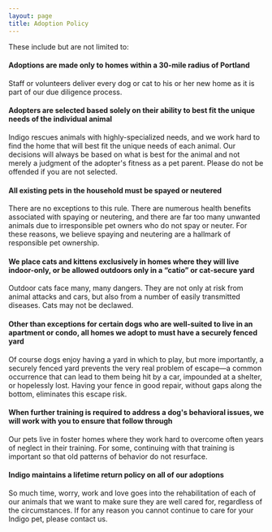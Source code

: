 ```yaml
---
layout: page
title: Adoption Policy
---
```



These include but are not limited to:

#### Adoptions are made only to homes within a 30-mile radius of Portland

Staff or volunteers deliver every dog or cat to his or her new home as it is part of our due diligence process. 

#### Adopters are selected based solely on their ability to best fit the unique needs of the individual animal

Indigo rescues animals with highly-specialized needs, and we work hard to find the home that will best fit the unique needs of each animal. Our decisions will always be based on what is best for the animal and not merely a judgment of the adopter's fitness as a pet parent. Please do not be offended if you are not selected. 

#### All existing pets in the household must be spayed or neutered

There are no exceptions to this rule. There are numerous health benefits associated with spaying or neutering, and there are far too many unwanted animals due to irresponsible pet owners who do not spay or neuter. For these reasons, we believe spaying and neutering are a hallmark of responsible pet ownership.

#### We place cats and kittens exclusively in homes where they will live indoor-only, or be allowed outdoors only in a “catio” or cat-secure yard

Outdoor cats face many, many dangers. They are not only at risk from animal attacks and cars, but also from a number of easily transmitted diseases. Cats may not be declawed.

#### Other than exceptions for certain dogs who are well-suited to live in an apartment or condo, all homes we adopt to must have a securely fenced yard

Of course dogs enjoy having a yard in which to play, but more importantly, a securely fenced yard prevents the very real problem of escape—a common occurrence that can lead to them being hit by a car, impounded at a shelter, or hopelessly lost. Having your fence in good repair, without gaps along the bottom, eliminates this escape risk.

#### When further training is required to address a dog's behavioral issues, we will work with you to ensure that follow through

Our pets live in foster homes where they work hard to overcome often years of neglect in their training. For some, continuing with that training is important so that old patterns of behavior do not resurface.

#### Indigo maintains a lifetime return policy on all of our adoptions

So much time, worry, work and love goes into the rehabilitation of each of our animals that we want to make sure they are well cared for, regardless of the circumstances. If for any reason you cannot continue to care for your Indigo pet, please contact us.